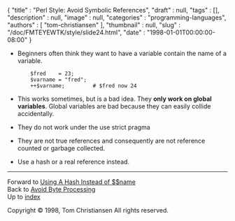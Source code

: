 {
   "title" : "Perl Style: Avoid Symbolic References",
   "draft" : null,
   "tags" : [],
   "description" : null,
   "image" : null,
   "categories" : "programming-languages",
   "authors" : [
      "tom-christiansen"
   ],
   "thumbnail" : null,
   "slug" : "/doc/FMTEYEWTK/style/slide24.html",
   "date" : "1998-01-01T00:00:00-08:00"
}


-   Beginners often think they want to have a variable contain the name of a variable.

            $fred    = 23;
            $varname = "fred";
            ++$varname;         # $fred now 24

-   This works sometimes, but is a bad idea. They **only work on global variables**. Global variables are bad because they can easily collide accidentally.
-   They do not work under the use strict pragma
-   They are not true references and consequently are not reference counted or garbage collected.
-   Use a hash or a real reference instead.

------------------------------------------------------------------------

Forward to [Using A Hash Instead of $$name](/doc/FMTEYEWTK/style/slide25.html)
\
Back to [Avoid Byte Processing](/doc/FMTEYEWTK/style/slide23.html)
\
Up to [index](/doc/FMTEYEWTK/style/slide-index.html)

Copyright © 1998, Tom Christiansen
All rights reserved.
